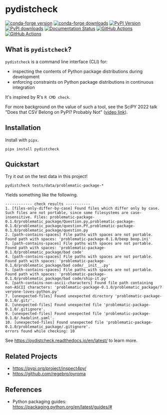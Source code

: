# pydistcheck

[![conda-forge version](https://img.shields.io/conda/vn/conda-forge/pydistcheck.svg)](https://anaconda.org/conda-forge/pydistcheck)
[![conda-forge downloads](https://img.shields.io/conda/dn/conda-forge/pydistcheck.svg)](https://anaconda.org/conda-forge/pydistcheck)
[![PyPI Version](https://img.shields.io/pypi/v/pydistcheck.svg?logo=pypi&logoColor=white)](https://pypi.org/project/pydistcheck)
[![PyPI downloads](https://static.pepy.tech/badge/pydistcheck)](https://pypi.org/project/pydistcheck)
[![Documentation Status](https://readthedocs.org/projects/pydistcheck/badge/?version=latest)](https://pydistcheck.readthedocs.io/)
[![GitHub Actions](https://github.com/jameslamb/pydistcheck/workflows/unit-tests/badge.svg?branch=main)](https://github.com/jameslamb/pydistcheck/actions/workflows/unit-tests.yml)
[![GitHub Actions](https://github.com/jameslamb/pydistcheck/workflows/smoke-tests/badge.svg?branch=main)](https://github.com/jameslamb/pydistcheck/actions/workflows/smoke-tests.yml)

## What is `pydistcheck`?

`pydistcheck` is a command line interface (CLI) for:

* inspecting the contents of Python package distributions during development
* enforcing constraints on Python package distributions in continuous integration

It's inspired by R's `R CMD check`.

For more background on the value of such a tool, see the SciPY 2022 talk "Does that CSV Belong on PyPI? Probably Not" ([video link](https://www.youtube.com/watch?v=1a7g5l_g_U8)).

## Installation

Install with `pipx`.

```shell
pipx install pydistcheck
```

## Quickstart

Try it out on the test data in this project!

```shell
pydistcheck tests/data/problematic-package-*
```

Yields something like the following.

```text
------------ check results -----------
1. [files-only-differ-by-case] Found files which differ only by case. Such files are not portable, since some filesystems are case-insensitive. Files: problematic-package-0.1.0/problematic_package/Question.py,problematic-package-0.1.0/problematic_package/question.PY,problematic-package-0.1.0/problematic_package/question.py
2. [path-contains-spaces] File paths with spaces are not portable. Found path with spaces: 'problematic-package-0.1.0/beep boop.ini'
3. [path-contains-spaces] File paths with spaces are not portable. Found path with spaces: 'problematic-package-0.1.0/problematic_package/bad code'
4. [path-contains-spaces] File paths with spaces are not portable. Found path with spaces: 'problematic-package-0.1.0/problematic_package/bad code/__init__.py'
5. [path-contains-spaces] File paths with spaces are not portable. Found path with spaces: 'problematic-package-0.1.0/problematic_package/bad code/ship-it.py'
6. [path-contains-non-ascii-characters] Found file path containing non-ASCII characters: 'problematic-package-0.1.0/problematic_package/?veryone-loves-python.py'
7. [unexpected-files] Found unexpected directory 'problematic-package-0.1.0/.git/'.
8. [unexpected-files] Found unexpected file 'problematic-package-0.1.0/.gitignore'.
9. [unexpected-files] Found unexpected file 'problematic-package-0.1.0/.hadolint.yaml'.
10. [unexpected-files] Found unexpected file 'problematic-package-0.1.0/problematic_package/.gitignore'.
errors found while checking: 10
```

See https://pydistcheck.readthedocs.io/en/latest/ to learn more.

## Related Projects

* https://pypi.org/project/inspect4py/
* https://github.com/regebro/pyroma

## References

* Python packaging guides: https://packaging.python.org/en/latest/guides/#
